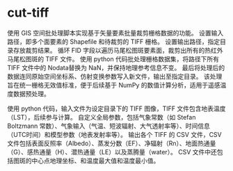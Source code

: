 # cut-tiff
使用 GIS 空间批处理脚本实现基于矢量要素批量裁剪栅格数据的功能。
设置输入路径，即多个面要素的 Shapefile 和待裁剪的 TIFF 栅格。
设置输出路径，指定目录存放裁剪结果。
循环 FID 字段以遍历马尾松图斑要素面，裁剪出所有的热红外马尾松图斑的 TIFF 文件。
使用 python 代码批处理栅格数据集，将路径下所有 TIFF 文件中的 Nodata替换为 NaN，并保持地理参考信息不变。
最后将处理后的数据连同原始空间坐标系、仿射变换参数写入新文件，输出至指定目录。
该处理旨在统一栅格无效值标准，便于后续基于 NumPy 的数值计算分析，适用于遥感温度数据预处理。

使用 python 代码，输入文件为设定目录下的 TIFF 图像，TIFF 文件包含地表温度（LST），后续参与计算。
自定义全局参数，包括气象常数（如 Stefan Boltzmann 常数）、气象输入（气温、短波辐射、大气透射率等）、时间信息（UTC时间）和模型参数（地表发射率等）。
输出各个 TIFF 的 CSV 文件，CSV 文件包括表面反照率（Albedo）、蒸发分数（EF）、净辐射（Rn）、地面热通量（G）、感热通量（H）、潜热通量（LE）以及蒸腾量（water）。
CSV 文件中还包括图斑的中心点地理坐标、和温度最大值和温度最小值。

